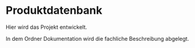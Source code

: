 # Produktdatenbank
Hier wird das Projekt entwickelt.

In dem Ordner Dokumentation wird die fachliche Beschreibung abgelegt.

